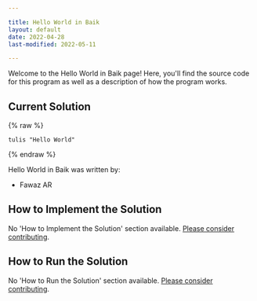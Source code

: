 ```yaml
---

title: Hello World in Baik
layout: default
date: 2022-04-28
last-modified: 2022-05-11

---
```


Welcome to the Hello World in Baik page! Here, you'll find the source code for this program as well as a description of how the program works.

## Current Solution

{% raw %}

```baik
tulis "Hello World"
```

{% endraw %}

Hello World in Baik was written by:

- Fawaz AR

## How to Implement the Solution

No 'How to Implement the Solution' section available. [Please consider contributing](https://github.com/TheRenegadeCoder/sample-programs-website).

## How to Run the Solution

No 'How to Run the Solution' section available. [Please consider contributing](https://github.com/TheRenegadeCoder/sample-programs-website).